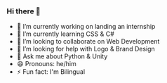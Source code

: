 ### Hi there 👋



- 🔭 I’m currently working on landing an internship
- 🌱 I’m currently learning CSS & C#
- 👯 I’m looking to collaborate on Web Development
- 🤔 I’m looking for help with Logo & Brand Design
- 💬 Ask me about Python & Unity
- 😄 Pronouns: he/him
- ⚡ Fun fact: I'm Bilingual

